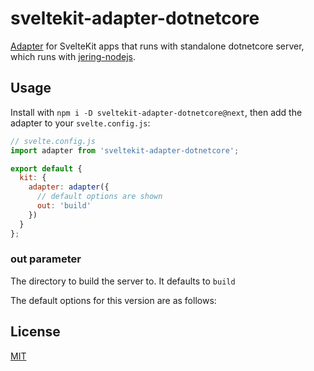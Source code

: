 # sveltekit-adapter-dotnetcore

[Adapter](https://kit.svelte.dev/docs#adapters) for SvelteKit apps that runs with standalone dotnetcore server, which runs with [jering-nodejs](https://github.com/JeringTech/Javascript.NodeJS).

## Usage

Install with `npm i -D sveltekit-adapter-dotnetcore@next`, then add the adapter to your `svelte.config.js`:

```js
// svelte.config.js
import adapter from 'sveltekit-adapter-dotnetcore';

export default {
  kit: {
    adapter: adapter({
      // default options are shown
      out: 'build'
    })
  }
};
```

### out parameter

The directory to build the server to. It defaults to `build`

The default options for this version are as follows:

## License

[MIT](LICENSE)
